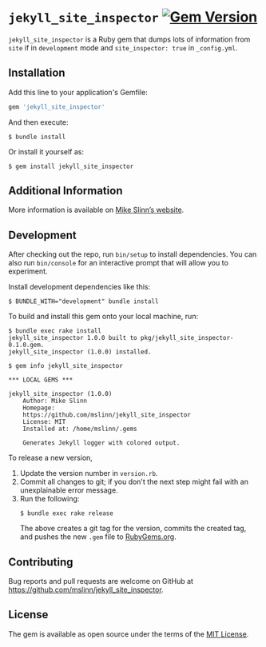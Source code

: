 `jekyll_site_inspector`
[![Gem Version](https://badge.fury.io/rb/jekyll_site_inspector.svg)](https://badge.fury.io/rb/jekyll_site_inspector)
===========

`jekyll_site_inspector` is a Ruby gem that dumps lots of information from `site` if in `development` mode and `site_inspector: true` in `_config.yml`.

## Installation

Add this line to your application's Gemfile:

```ruby
gem 'jekyll_site_inspector'
```

And then execute:

    $ bundle install

Or install it yourself as:

    $ gem install jekyll_site_inspector


## Additional Information
More information is available on
[Mike Slinn&rsquo;s website](https://www.mslinn.com/blog/2020/10/03/jekyll-plugins.html).


## Development

After checking out the repo, run `bin/setup` to install dependencies. You can also run `bin/console` for an interactive prompt that will allow you to experiment.

Install development dependencies like this:
```
$ BUNDLE_WITH="development" bundle install
```

To build and install this gem onto your local machine, run:
```shell
$ bundle exec rake install
jekyll_site_inspector 1.0.0 built to pkg/jekyll_site_inspector-0.1.0.gem.
jekyll_site_inspector (1.0.0) installed.

$ gem info jekyll_site_inspector

*** LOCAL GEMS ***

jekyll_site_inspector (1.0.0)
    Author: Mike Slinn
    Homepage:
    https://github.com/mslinn/jekyll_site_inspector
    License: MIT
    Installed at: /home/mslinn/.gems

    Generates Jekyll logger with colored output.
```

To release a new version,
  1. Update the version number in `version.rb`.
  2. Commit all changes to git; if you don't the next step might fail with an unexplainable error message.
  3. Run the following:
     ```shell
     $ bundle exec rake release
     ```
     The above creates a git tag for the version, commits the created tag,
     and pushes the new `.gem` file to [RubyGems.org](https://rubygems.org).


## Contributing

Bug reports and pull requests are welcome on GitHub at https://github.com/mslinn/jekyll_site_inspector.


## License

The gem is available as open source under the terms of the [MIT License](https://opensource.org/licenses/MIT).
